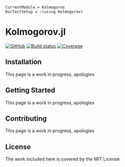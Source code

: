 ```@meta
CurrentModule = Kolmogorov
DocTestSetup = :(using Kolmogorov)
```

# Kolmogorov.jl

[![GitHub](https://img.shields.io/badge/Code-GitHub-black.svg)](https://github.com/rdungee/Kolmogorov.jl)
[![Build status](https://github.com/rdungee/Kolmogorov.jl/workflows/CI/badge.svg?branch=main)](https://github.com/rdungee/Kolmogorov.jl/actions)
[![Coverage](http://codecov.io/github/rdungee/Kolmogorov.jl/coverage.svg)](http://codecov.io/github/rdungee/Kolmogorov.jl)

## Installation

This page is a work in progress, apologies

## Getting Started

This page is a work in progress, apologies

## Contributing

This page is a work in progress, apologies

## License

The work included here is covered by the MIT License